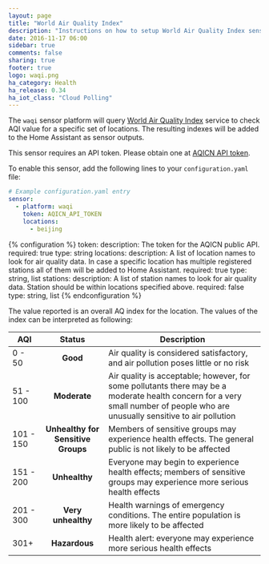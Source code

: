 ```yaml
---
layout: page
title: "World Air Quality Index"
description: "Instructions on how to setup World Air Quality Index sensor in Home Assistant."
date: 2016-11-17 06:00
sidebar: true
comments: false
sharing: true
footer: true
logo: waqi.png
ha_category: Health
ha_release: 0.34
ha_iot_class: "Cloud Polling"
---
```


The `waqi` sensor platform will query [World Air Quality Index](http://aqicn.org) service to check AQI value for a specific set of locations. The resulting indexes will be added to the Home Assistant as sensor outputs.

This sensor requires an API token. Please obtain one at [AQICN API token](http://aqicn.org/data-platform/token/#/).

To enable this sensor, add the following lines to your `configuration.yaml` file:

```yaml
# Example configuration.yaml entry
sensor:
  - platform: waqi
    token: AQICN_API_TOKEN
    locations:
      - beijing
```

{% configuration %}
token:
  description: The token for the AQICN public API.
  required: true
  type: string
locations:
  description: A list of location names to look for air quality data. In case a specific location has multiple registered stations all of them will be added to Home Assistant.
  required: true
  type: string, list
stations:
  description: A list of station names to look for air quality data. Station should be within locations specified above.
  required: false
  type: string, list
{% endconfiguration %}

The value reported is an overall AQ index for the location. The values of the index can be interpreted as following:

AQI | Status | Description
------- | :----------------: | ----------
0 - 50  | **Good** | Air quality is considered satisfactory, and air pollution poses little or no risk
51 - 100  | **Moderate** | Air quality is acceptable; however, for some pollutants there may be a moderate health concern for a very small number of people who are unusually sensitive to air pollution
101 - 150 | **Unhealthy for Sensitive Groups** | Members of sensitive groups may experience health effects. The general public is not likely to be affected
151 - 200 | **Unhealthy** | Everyone may begin to experience health effects; members of sensitive groups may experience more serious health effects
201 - 300 | **Very unhealthy** | Health warnings of emergency conditions. The entire population is more likely to be affected
301+ | **Hazardous** | Health alert: everyone may experience more serious health effects
